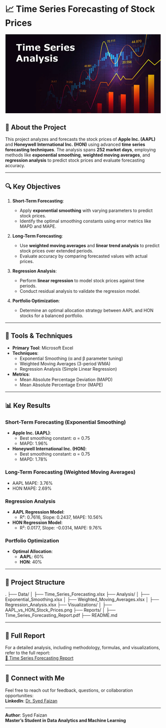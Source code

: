 # 📈 Time Series Forecasting of Stock Prices

![Time Series Forecasting](https://github.com/SYEDFAIZAN1987/Time-Series-Forecasting/blob/main/pic%20main%20.png)

## 📘 About the Project

This project analyzes and forecasts the stock prices of **Apple Inc. (AAPL)** and **Honeywell International Inc. (HON)** using advanced **time series forecasting techniques**. The analysis spans **252 market days**, employing methods like **exponential smoothing**, **weighted moving averages**, and **regression analysis** to predict stock prices and evaluate forecasting accuracy.

---

## 🔍 Key Objectives

1. **Short-Term Forecasting**:
   - Apply **exponential smoothing** with varying parameters to predict stock prices.
   - Identify the optimal smoothing constants using error metrics like MAPD and MAPE.

2. **Long-Term Forecasting**:
   - Use **weighted moving averages** and **linear trend analysis** to predict stock prices over extended periods.
   - Evaluate accuracy by comparing forecasted values with actual prices.

3. **Regression Analysis**:
   - Perform **linear regression** to model stock prices against time periods.
   - Conduct residual analysis to validate the regression model.

4. **Portfolio Optimization**:
   - Determine an optimal allocation strategy between AAPL and HON stocks for a balanced portfolio.

---

## 🚀 Tools & Techniques

- **Primary Tool**: Microsoft Excel
- **Techniques**:
  - Exponential Smoothing (α and β parameter tuning)
  - Weighted Moving Averages (3-period WMA)
  - Regression Analysis (Simple Linear Regression)
- **Metrics**:
  - Mean Absolute Percentage Deviation (MAPD)
  - Mean Absolute Percentage Error (MAPE)

---

## 📊 Key Results

### Short-Term Forecasting (Exponential Smoothing)
- **Apple Inc. (AAPL)**:
  - Best smoothing constant: α = 0.75
  - MAPD: 1.96%
- **Honeywell International Inc. (HON)**:
  - Best smoothing constant: α = 0.75
  - MAPD: 1.78%

### Long-Term Forecasting (Weighted Moving Averages)
- AAPL MAPE: 3.76%
- HON MAPE: 2.69%

### Regression Analysis
- **AAPL Regression Model**:
  - R²: 0.7616, Slope: 0.2437, MAPE: 10.56%
- **HON Regression Model**:
  - R²: 0.0177, Slope: -0.0314, MAPE: 9.76%

### Portfolio Optimization
- **Optimal Allocation**:  
  - **AAPL**: 60%  
  - **HON**: 40%  

---

## 📂 Project Structure
. ├── Data/ │ ├── Time_Series_Forecasting.xlsx ├── Analysis/ │ ├── Exponential_Smoothing.xlsx │ ├── Weighted_Moving_Averages.xlsx │ ├── Regression_Analysis.xlsx ├── Visualizations/ │ ├── AAPL_vs_HON_Stock_Prices.png ├── Reports/ │ ├── Time_Series_Forecasting_Report.pdf ├── README.md

---

## 📜 Full Report

For a detailed analysis, including methodology, formulas, and visualizations, refer to the full report:  
[📄 Time Series Forecasting Report](https://github.com/SYEDFAIZAN1987/Time-Series-Forecasting/blob/main/Time%20Series%20Forecasting.pdf)

---

## 🤝 Connect with Me

Feel free to reach out for feedback, questions, or collaboration opportunities:  
**LinkedIn**: [Dr. Syed Faizan](https://www.linkedin.com/in/drsyedfaizanmd/)

---

**Author**: Syed Faizan  
**Master’s Student in Data Analytics and Machine Learning**

